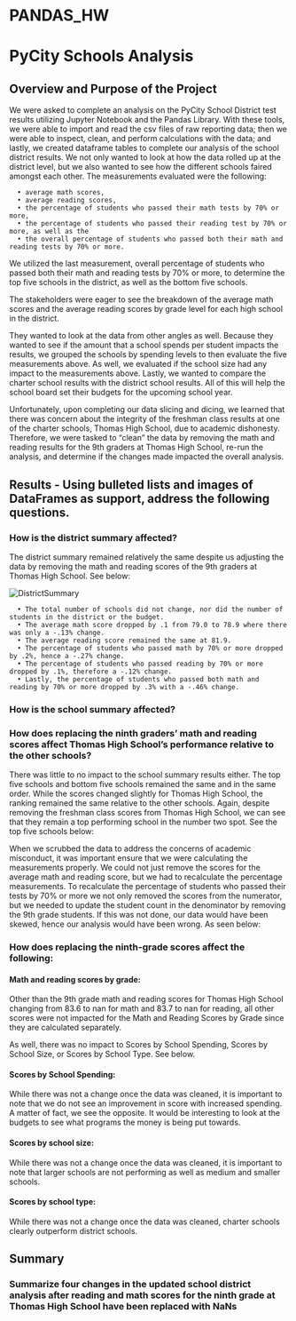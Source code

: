 # PANDAS_HW

# PyCity Schools Analysis

## Overview and Purpose of the Project
We were asked to complete an analysis on the PyCity School District test results utilizing Jupyter Notebook and the Pandas Library. With these tools, we were able to import and read the csv files of raw reporting data; then we were able to inspect, clean, and perform calculations with the data; and lastly, we created dataframe tables to complete our analysis of the school district results. We not only wanted to look at how the data rolled up at the district level, but we also wanted to see how the different schools faired amongst each other. The measurements evaluated were the following: 

      •	average math scores,
      •	average reading scores,
      •	the percentage of students who passed their math tests by 70% or more,
      •	the percentage of students who passed their reading test by 70% or more, as well as the
      •	the overall percentage of students who passed both their math and reading tests by 70% or more.

We utilized the last measurement, overall percentage of students who passed both their math and reading tests by 70% or more, to determine the top five schools in the district, as well as the bottom five schools. 

The stakeholders were eager to see the breakdown of the average math scores and the average reading scores by grade level for each high school in the district.

They wanted to look at the data from other angles as well. Because they wanted to see if the amount that a school spends per student impacts the results, we grouped the schools by spending levels to then evaluate the five measurements above. As well, we evaluated if the school size had any impact to the measurements above. Lastly, we wanted to compare the charter school results with the district school results. All of this will help the school board set their budgets for the upcoming school year.

Unfortunately, upon completing our data slicing and dicing, we learned that there was concern about the integrity of the freshman class results at one of the charter schools, Thomas High School, due to academic dishonesty. Therefore, we were tasked to “clean” the data by removing the math and reading results for the 9th graders at Thomas High School, re-run the analysis, and determine if the changes made impacted the overall analysis. 

## Results - Using bulleted lists and images of DataFrames as support, address the following questions.

### How is the district summary affected?

The district summary remained relatively the same despite us adjusting the data by removing the math and reading scores of the 9th graders at Thomas High School. See below:

![DistrictSummary](https://github.com/ChristineMitchell/PANDAS_HW/blob/main/Resources/01_DistrictSummary.png)
 
      •	The total number of schools did not change, nor did the number of students in the district or the budget.
      •	The average math score dropped by .1 from 79.0 to 78.9 where there was only a -.13% change.
      •	The average reading score remained the same at 81.9.
      •	The percentage of students who passed math by 70% or more dropped by .2%, hence a -.27% change.
      •	The percentage of students who passed reading by 70% or more dropped by .1%, therefore a -.12% change.
      •	Lastly, the percentage of students who passed both math and reading by 70% or more dropped by .3% with a -.46% change. 

### How is the school summary affected? 

### How does replacing the ninth graders’ math and reading scores affect Thomas High School’s performance relative to the other schools?

There was little to no impact to the school summary results either. The top five schools and bottom five schools remained the same and in the same order. While the scores changed slightly for Thomas High School, the ranking remained the same relative to the other schools.  Again, despite removing the freshman class scores from Thomas High School, we can see that they remain a top performing school in the number two spot. See the top five schools below:

When we scrubbed the data to address the concerns of academic misconduct, it was important ensure that we were calculating the measurements properly. We could not just remove the scores for the average math and reading score, but we had to recalculate the percentage measurements. To recalculate the percentage of students who passed their tests by 70% or more we not only removed the scores from the numerator, but we needed to update the student count in the denominator by removing the 9th grade students. If this was not done, our data would have been skewed, hence our analysis would have been wrong. As seen below: 

### How does replacing the ninth-grade scores affect the following:

#### Math and reading scores by grade:

Other than the 9th grade math and reading scores for Thomas High School changing from 83.6 to nan for math and 83.7 to nan for reading, all other scores were not impacted for the Math and Reading Scores by Grade since they are calculated separately. 

As well, there was no impact to Scores by School Spending, Scores by School Size, or Scores by School Type. See below.

#### Scores by School Spending:
While there was not a change once the data was cleaned, it is important to note that we do not see an improvement in score with increased spending. A matter of fact, we see the opposite. It would be interesting to look at the budgets to see what programs the money is being put towards.
 
#### Scores by school size:
While there was not a change once the data was cleaned, it is important to note that larger schools are not performing as well as medium and smaller schools. 
 
#### Scores by school type:
While there was not a change once the data was cleaned, charter schools clearly outperform district schools.


## Summary
### Summarize four changes in the updated school district analysis after reading and math scores for the ninth grade at Thomas High School have been replaced with NaNs

